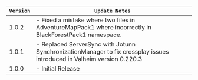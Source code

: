 | `Version` | `Update Notes`    |
|-----------|-------------------|
| 1.0.2     | - Fixed a mistake where two files in AdventureMapPack1 where incorrectly in BlackForestPack1 namespace. |
| 1.0.1     | - Replaced ServerSync with Jotunn SynchronizationManager to fix crossplay issues introduced in Valheim version 0.220.3 |
| 1.0.0     | - Initial Release |